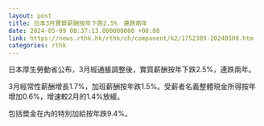 ```yaml
---
layout: post
title: 日本3月實質薪酬按年下跌2.5%　連跌兩年
date: 2024-05-09 08:37:13.000000000 +08:00
link: https://news.rthk.hk/rthk/ch/component/k2/1752389-20240509.htm
categories: rthk
---
```


日本厚生勞動省公布，3月經通脹調整後，實質薪酬按年下跌2.5%，連跌兩年。

3月經常性薪酬增長1.7%，加班薪酬按年跌1.5%。受薪者名義整體現金所得按年增加0.6%，增速較2月的1.4%放緩。

包括奬金在內的特別加給按年跌9.4%。
